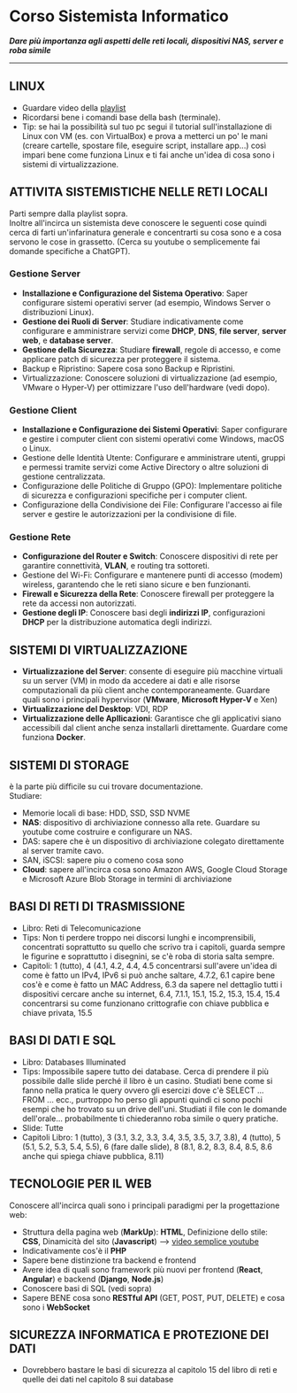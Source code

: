 # Corso Sistemista Informatico
***Dare più importanza agli aspetti delle reti locali, dispositivi NAS, server e roba simile***

---

## LINUX
- Guardare video della [playlist](https://youtube.com/playlist?list=PLqCTMbdFWqyarZ79nAVpFf1uRGqcqpB2W&si=zJffFiNN7DhzzrDa)
- Ricordarsi bene i comandi base della bash (terminale).
- Tip: se hai la possibilità sul tuo pc segui il tutorial sull'installazione di Linux con VM (es. con VirtualBox) e prova a metterci un po' le mani (creare cartelle, spostare file, eseguire script, installare app...) così impari bene come funziona Linux e ti fai anche un'idea di cosa sono i sistemi di virtualizzazione.


## ATTIVITA SISTEMISTICHE NELLE RETI LOCALI
Parti sempre dalla playlist sopra.  
Inoltre all'incirca un sistemista deve conoscere le seguenti cose quindi cerca di farti un'infarinatura generale e concentrarti su cosa sono e a cosa servono le cose in grassetto. (Cerca su youtube o semplicemente fai domande specifiche a ChatGPT).
### Gestione Server
- **Installazione e Configurazione del Sistema Operativo**: Saper configurare sistemi operativi server (ad esempio, Windows Server o distribuzioni Linux).
- **Gestione dei Ruoli di Server**: Studiare indicativamente come configurare e amministrare servizi come **DHCP**, **DNS**, **file server**, **server web**, e **database server**.
- **Gestione della Sicurezza**: Studiare **firewall**, regole di accesso, e come applicare patch di sicurezza per proteggere il sistema.
- Backup e Ripristino: Sapere cosa sono Backup e Ripristini.
- Virtualizzazione: Conoscere soluzioni di virtualizzazione (ad esempio, VMware o Hyper-V) per ottimizzare l'uso dell'hardware (vedi dopo).
### Gestione Client
- **Installazione e Configurazione dei Sistemi Operativi**: Saper configurare e gestire i computer client con sistemi operativi come Windows, macOS o Linux.
- Gestione delle Identità Utente: Configurare e amministrare utenti, gruppi e permessi tramite servizi come Active Directory o altre soluzioni di gestione centralizzata.
- Configurazione delle Politiche di Gruppo (GPO): Implementare politiche di sicurezza e configurazioni specifiche per i computer client.
- Configurazione della Condivisione dei File: Configurare l'accesso ai file server e gestire le autorizzazioni per la condivisione di file.
### Gestione Rete
- **Configurazione del Router e Switch**: Conoscere dispositivi di rete per garantire connettività, **VLAN**, e routing tra sottoreti.
- Gestione del Wi-Fi: Configurare e mantenere punti di accesso (modem) wireless, garantendo che le reti siano sicure e ben funzionanti.
- **Firewall e Sicurezza della Rete**: Conoscere firewall per proteggere la rete da accessi non autorizzati.
- **Gestione degli IP**: Conoscere basi degli **indirizzi IP**, configurazioni **DHCP** per la distribuzione automatica degli indirizzi.
## SISTEMI DI VIRTUALIZZAZIONE
- **Virtualizzazione del Server**: consente di eseguire più macchine virtuali su un server (VM) in modo da accedere ai dati e alle risorse computazionali da più client anche contemporaneamente. Guardare quali sono i principali hypervisor (**VMware**, **Microsoft Hyper-V** e Xen)
- **Virtualizzazione del Desktop**: VDI, RDP
- **Virtualizzazione delle Apllicazioni**: Garantisce che gli applicativi siano accessibili dal client anche senza installarli direttamente. Guardare come funziona **Docker**.

## SISTEMI DI STORAGE
è la parte più difficile su cui trovare documentazione.  
Studiare:
- Memorie locali di base: HDD, SSD, SSD NVME
- **NAS**: dispositivo di archiviazione connesso alla rete. Guardare su youtube come costruire e configurare un NAS.
- DAS: sapere che è un dispositivo di archiviazione colegato direttamente al server tramite cavo.
- SAN, iSCSI: sapere piu o comeno cosa sono
- **Cloud**: sapere all'incirca cosa sono Amazon AWS, Google Cloud Storage e Microsoft Azure Blob Storage in termini di archiviazione

## BASI DI RETI DI TRASMISSIONE
- Libro: Reti di Telecomunicazione
- Tips: Non ti perdere troppo nei discorsi lunghi e incomprensibili, concentrati soprattutto su quello che scrivo tra i capitoli, guarda sempre le figurine e soprattutto i disegnini, se c'è roba di storia salta sempre.
- Capitoli: 1 (tutto), 4 (4.1, 4.2, 4.4, 4.5 concentrarsi sull'avere un'idea di come è fatto un IPv4, IPv6 si può anche saltare, 4.7.2, 6.1 capire bene cos'è e come è fatto un MAC Address, 6.3 da sapere nel dettaglio tutti i dispositivi cercare anche su internet, 6.4, 7.1.1, 15.1, 15.2, 15.3, 15.4, 15.4 concentrarsi su come funzionano crittografie con chiave pubblica e chiave privata, 15.5


## BASI DI DATI E SQL
- Libro: Databases Illuminated
- Tips: Impossibile sapere tutto dei database. Cerca di prendere il più possibile dalle slide perché il libro è un casino. Studiati bene come si fanno nella pratica le query ovvero gli esercizi dove c'è SELECT ... FROM ... ecc., purtroppo ho perso gli appunti quindi ci sono pochi esempi che ho trovato su un drive dell'uni. Studiati il file con le domande dell'orale... probabilmente ti chiederanno roba simile o query pratiche.
- Slide: Tutte
- Capitoli Libro: 1 (tutto), 3 (3.1, 3.2, 3.3, 3.4, 3.5, 3.5, 3.7, 3.8), 4 (tutto), 5 (5.1, 5.2, 5.3, 5.4, 5.5), 6 (fare dalle slide), 8 (8.1, 8.2, 8.3, 8.4, 8.5, 8.6 anche qui spiega chiave pubblica, 8.11)


## TECNOLOGIE PER IL WEB
Conoscere all'incirca quali sono i principali paradigmi per la progettazione web:
- Struttura della pagina web (**MarkUp**): **HTML**, Definizione dello stile: **CSS**, Dinamicità del sito (**Javascript**)  --> [video semplice youtube](https://www.youtube.com/watch?v=n8UExVPB2Pw)
- Indicativamente cos'è il **PHP**
- Sapere bene distinzione tra backend e frontend
- Avere idea di quali sono framework più nuovi per frontend (**React**, **Angular**) e backend (**Django**, **Node.js**)
- Conoscere basi di SQL (vedi sopra)
- Sapere BENE cosa sono **RESTful API** (GET, POST, PUT, DELETE) e cosa sono i **WebSocket**

## SICUREZZA INFORMATICA E PROTEZIONE DEI DATI
- Dovrebbero bastare le basi di sicurezza al capitolo 15 del libro di reti e quelle dei dati nel capitolo 8 sui database
